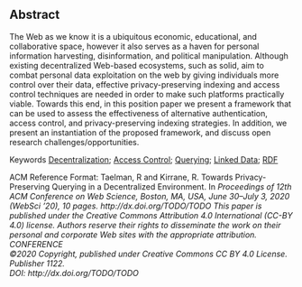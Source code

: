 ## Abstract
<!-- Context      -->
<!-- Need         -->
<!-- Task         -->
<!-- Object       -->
<!-- Findings     -->
<!-- Conclusion   -->
<!-- Perspectives -->

The Web as we know it is a ubiquitous economic, educational, and collaborative space, however it also serves as a haven for personal information harvesting, disinformation, and political manipulation. Although existing decentralized Web-based ecosystems, such as solid, aim to combat personal data exploitation on the web by giving individuals more control over their data, effective privacy-preserving indexing and access control techniques are needed in order to make such platforms practically viable. Towards this end, in this position paper we present a framework that can be used to assess the effectiveness of alternative authentication, access control, and  privacy-preserving indexing strategies. In addition, we present an instantiation of the proposed framework, and discuss open research challenges/opportunities.

<span id="keywords" rel="schema:about"><span class="title">Keywords</span>
<a href="https://en.wikipedia.org/wiki/Decentralization" resource="http://dbpedia.org/resource/Decentralization">Decentralization</a>;
<a href="https://en.wikipedia.org/wiki/Access_Control" resource="http://dbpedia.org/resource/Access_Control">Access Control</a>;
<a href="https://en.wikipedia.org/wiki/Querying" resource="http://dbpedia.org/resource/Querying">Querying</a>;
<a href="https://en.wikipedia.org/wiki/Linked_Data" resource="http://dbpedia.org/resource/Linked_Data">Linked Data</a>;
<a href="https://en.wikipedia.org/wiki/Resource_Description_Framework" resource="http://dbpedia.org/resource/Resource_Description_Framework">RDF</a>
</span>

<span class="printonly" id="acmreferenceformat">
<span class="title">ACM Reference Format:</span>
Taelman, R and Kirrane, R. Towards Privacy-Preserving Querying in a Decentralized Environment. In <i>Proceedings of 12th ACM Conference on Web Science, Boston, MA, USA, June 30–July 3, 2020 (WebSci ’20), 10 pages.
<i>http://dx.doi.org/TODO/TODO</i>
</span>

<span class="printonly firstpagefooter">
<span class="footnotecopyright">
This paper is published under the Creative Commons Attribution 4.0 International (CC-BY 4.0) license.
Authors reserve their rights to disseminate the work on their personal and corporate Web sites with the appropriate attribution.<br />
<span style="font-style:italic">CONFERENCE</span><br />
©2020 Copyright,
published under Creative Commons CC BY 4.0 License.<br />
Publisher 1122.<br />
DOI: http://dx.doi.org/TODO/TODO
</span>
</span>
